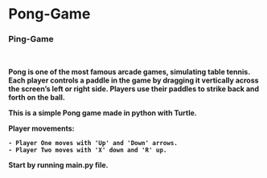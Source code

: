 # Pong-Game

<h3><b>Ping-Game<b/></h3>
<br>

Pong is one of the most famous arcade games, simulating table tennis. Each player controls a paddle in the game by dragging it vertically across the screen’s left or right side. Players use their paddles to strike back and forth on the ball.

This is a simple Pong game made in python with Turtle.

Player movements:
    
    - Player One moves with 'Up' and 'Down' arrows.
    - Player Two moves with 'X' down and 'R' up.

Start by running **main.py** file.

